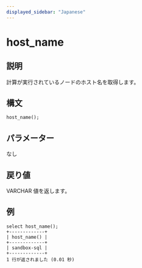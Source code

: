 ```yaml
---
displayed_sidebar: "Japanese"
---
```


# host_name

## 説明

計算が実行されているノードのホスト名を取得します。

## 構文

```Haskell
host_name();
```

## パラメーター

なし

## 戻り値

VARCHAR 値を返します。

## 例

```Plaintext
select host_name();
+-------------+
| host_name() |
+-------------+
| sandbox-sql |
+-------------+
1 行が返されました (0.01 秒)
```
